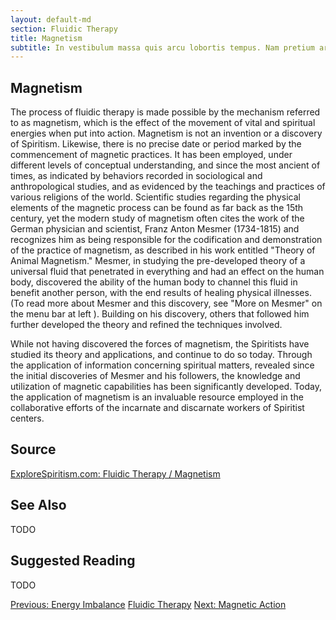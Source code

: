 ```yaml
---
layout: default-md
section: Fluidic Therapy
title: Magnetism
subtitle: In vestibulum massa quis arcu lobortis tempus. Nam pretium arcu in odio vulputate luctus.
---
```


## Magnetism
The process of fluidic therapy is made possible by the mechanism referred to as magnetism, which is the effect of the movement of vital and spiritual energies when put into action.  Magnetism is not an invention or a discovery of Spiritism.  Likewise, there is no precise date or period marked by the commencement of magnetic practices. It has been employed, under different levels of conceptual understanding, and since the most ancient of times, as indicated by behaviors recorded in sociological and anthropological studies, and as evidenced by the teachings and practices of various religions of the world.  Scientific studies regarding the physical elements of the magnetic process can be found as far back as the 15th century, yet the modern study of magnetism often cites the work of the German physician and scientist, Franz Anton Mesmer (1734-1815) and recognizes him as being responsible for the codification and demonstration of the practice of magnetism, as described in his work entitled "Theory of Animal Magnetism."  Mesmer, in studying the pre-developed theory of a universal fluid that penetrated in everything and had an effect on the human body, discovered the ability of the human body to channel this fluid in benefit another person, with the end results of healing physical illnesses. (To read more about Mesmer and this discovery, see "More on Mesmer" on the menu bar at left ).  Building on his discovery, others that followed him further developed the theory and refined the techniques involved.

While not having discovered the forces of magnetism, the Spiritists have studied its theory and applications, and continue to do so today.  Through the application of information concerning spiritual matters, revealed since the initial discoveries of Mesmer and his followers, the knowledge and utilization of magnetic capabilities has been significantly developed.  Today, the application of magnetism is an invaluable resource employed in the collaborative efforts of the incarnate and discarnate workers of Spiritist centers.  


## Source
[ExploreSpiritism.com: Fluidic Therapy / Magnetism](//www.explorespiritism.com/Science_Fluidic%20Therapy_Definition.htm)


## See Also
TODO


## Suggested Reading
TODO



<a href="imbalance" class="button">Previous: Energy Imbalance</a>
<a href="./" class="button special">Fluidic Therapy</a>
<a href="magnetic-action" class="button">Next: Magnetic Action</a>
